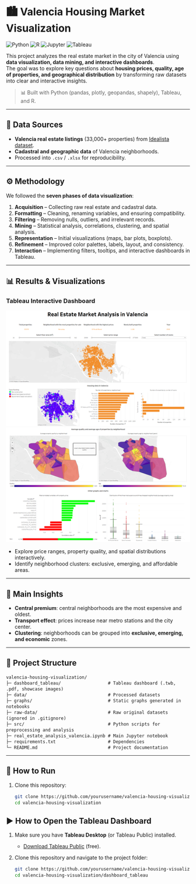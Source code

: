 # 🏙️ Valencia Housing Market Visualization

![Python](https://img.shields.io/badge/language-Python-blue?logo=python)
![R](https://img.shields.io/badge/language-R-blue)
![Jupyter](https://img.shields.io/badge/tool-Jupyter-orange?logo=jupyter)
![Tableau](https://img.shields.io/badge/viz-Tableau-8e44ad?logo=tableau)

This project analyzes the real estate market in the city of Valencia using **data visualization, data mining, and interactive dashboards**.  
The goal was to explore key questions about **housing prices, quality, age of properties, and geographical distribution** by transforming raw datasets into clear and interactive insights.

> 📊 Built with Python (pandas, plotly, geopandas, shapely), Tableau, and R.

---

## 🔎 Data Sources
- **Valencia real estate listings** (33,000+ properties) from [Idealista dataset](https://github.com/paezha/idealista18).  
- **Cadastral and geographic data** of Valencia neighborhoods.  
- Processed into `.csv` / `.xlsx` for reproducibility.  

---

## ⚙️ Methodology
We followed the **seven phases of data visualization**:

1. **Acquisition** – Collecting raw real estate and cadastral data.  
2. **Formatting** – Cleaning, renaming variables, and ensuring compatibility.  
3. **Filtering** – Removing nulls, outliers, and irrelevant records.  
4. **Mining** – Statistical analysis, correlations, clustering, and spatial analysis.  
5. **Representation** – Initial visualizations (maps, bar plots, boxplots).  
6. **Refinement** – Improved color palettes, labels, layout, and consistency.  
7. **Interaction** – Implementing filters, tooltips, and interactive dashboards in Tableau.  

---

## 📊 Results & Visualizations

### Tableau Interactive Dashboard
<img src="dashboard_tableau/showcase/tableau_showcase_1.png" width="600">

<img src="dashboard_tableau/showcase/tableau_showcase_2.png" width="600">

- Explore price ranges, property quality, and spatial distributions interactively.  
- Identify neighborhood clusters: exclusive, emerging, and affordable areas.  

---

## 🧾 Main Insights
- **Central premium**: central neighborhoods are the most expensive and oldest.  
- **Transport effect**: prices increase near metro stations and the city center.  
- **Clustering**: neighborhoods can be grouped into **exclusive, emerging, and economic** zones.  

---

## 📂 Project Structure

```text
valencia-housing-visualization/
├─ dashboard_tableau/                  # Tableau dashboard (.twb, .pdf, showcase images)
├─ data/                               # Processed datasets
├─ graphs/                             # Static graphs generated in notebooks
├─ raw-data/                           # Raw original datasets (ignored in .gitignore)
├─ src/                                # Python scripts for preprocessing and analysis
├─ real_estate_analysis_valencia.ipynb # Main Jupyter notebook
├─ requirements.txt                    # Dependencies
└─ README.md                           # Project documentation
```
---

## 🚀 How to Run
1. Clone this repository:
   ```bash
   git clone https://github.com/yourusername/valencia-housing-visualization.git
   cd valencia-housing-visualization

## ▶️ How to Open the Tableau Dashboard

1. Make sure you have **Tableau Desktop** (or Tableau Public) installed.  
   - [Download Tableau Public](https://public.tableau.com/s/download) (free).  

2. Clone this repository and navigate to the project folder:
   ```bash
   git clone https://github.com/yourusername/valencia-housing-visualization.git
   cd valencia-housing-visualization/dashboard_tableau

